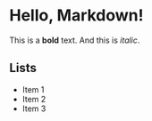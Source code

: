 # Hello, Markdown!

This is a **bold** text. And this is *italic*.

## Lists

- Item 1
- Item 2
- Item 3